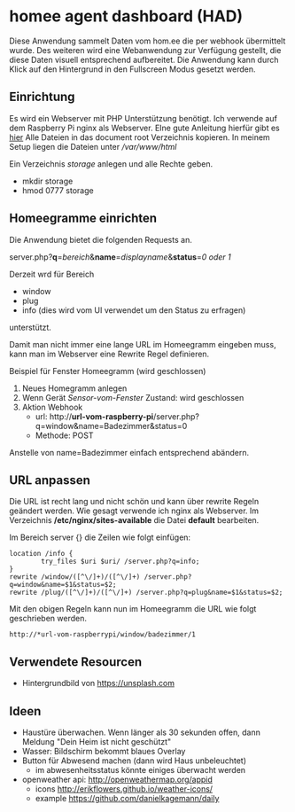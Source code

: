 # homee agent dashboard (HAD)

Diese Anwendung sammelt Daten vom hom.ee die per webhook übermittelt wurde. Des weiteren wird eine Webanwendung zur Verfügung gestellt, die diese Daten visuell entsprechend aufbereitet.
Die Anwendung kann durch Klick auf den Hintergrund in den Fullscreen Modus gesetzt werden.

## Einrichtung

Es wird ein Webserver mit PHP Unterstützung benötigt. Ich verwende auf dem Raspberry Pi nginx als Webserver. 
EIne gute Anleitung hierfür gibt es [hier](https://www.raspberrypi.org/documentation/remote-access/web-server/nginx.md)
Alle Dateien in das document root Verzeichnis kopieren. In meinem Setup liegen die Dateien unter */var/www/html*

Ein Verzeichnis *storage* anlegen und alle Rechte geben. 

* mkdir storage  
* hmod 0777 storage

## Homeegramme einrichten

Die Anwendung bietet die folgenden Requests an.

server.php?**q**=*bereich*&**name**=*displayname*&**status**=*0 oder 1*

Derzeit wrd für Bereich

* window
* plug
* info (dies wird vom UI verwendet um den Status zu erfragen)
 
unterstützt.

Damit man nicht immer eine lange URL im Homeegramm eingeben muss, kann man im Webserver eine Rewrite Regel definieren.

Beispiel für Fenster Homeegramm (wird geschlossen)
1. Neues Homegramm anlegen
2. Wenn Gerät *Sensor-vom-Fenster* Zustand: wird geschlossen
3. Aktion Webhook
   * url: http://**url-vom-raspberry-pi**/server.php?q=window&name=Badezimmer&status=0
   * Methode: POST

Anstelle von name=Badezimmer einfach entsprechend abändern.

## URL anpassen

Die URL ist recht lang und nicht schön und kann über rewrite Regeln geändert werden. Wie gesagt verwende ich nginx als Webserver.
Im Verzeichnis **/etc/nginx/sites-available** die Datei **default** bearbeiten.

Im Bereich server {} die Zeilen wie folgt einfügen:


	location /info {
    		try_files $uri $uri/ /server.php?q=info;
	}
	rewrite /window/([^\/]+)/([^\/]+) /server.php?q=window&name=$1&status=$2;
	rewrite /plug/([^\/]+)/([^\/]+) /server.php?q=plug&name=$1&status=$2;


Mit den obigen Regeln kann nun im Homeegramm die URL wie folgt geschrieben werden.

	http://*url-vom-raspberrypi/window/badezimmer/1


## Verwendete Resourcen

* Hintergrundbild von https://unsplash.com


## Ideen

* Haustüre überwachen. Wenn länger als 30 sekunden offen, dann Meldung "Dein Heim ist nicht geschützt"
* Wasser: Bildschirm bekommt blaues Overlay
* Button für Abwesend machen (dann wird Haus unbeleuchtet)
    * im abwesenheitsstatus könnte einiges überwacht werden
* openweather api: http://openweathermap.org/appid
    * icons http://erikflowers.github.io/weather-icons/
    * example https://github.com/danielkagemann/daily

